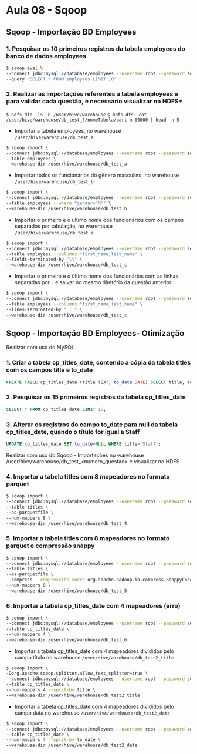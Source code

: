 # Aula 08 - Sqoop

## Sqoop - Importação BD Employees

### 1. Pesquisar os 10 primeiros registros da tabela employees do banco de dados employees

```bash
$ sqoop eval \
--connect jdbc:mysql://database/employees --username root --password secret \
--query "SELECT * FROM employees LIMIT 10"
```

### 2. Realizar as importações referentes a tabela employees e para validar cada questão, é necessário visualizar no HDFS*

`$ hdfs dfs -ls -R /user/hive/warehouse`
`$ hdfs dfs -cat /user/hive/warehouse/db_test_?/nomeTabela/part-m-00000 | head -n 5`

- Importar a tabela employees, no warehouse `/user/hive/warehouse/db_test_a`

```bash
$ sqoop import \
--connect jdbc:mysql://database/employees --username root --password secret \
--table employees \
--warehouse-dir /user/hive/warehouse/db_test_a
```

- Importar todos os funcionários do gênero masculino, no warehouse `/user/hive/warehouse/db_test_b`

```bash
$ sqoop import \
--connect jdbc:mysql://database/employees --username root --password secret \
--table employees --where "gender='M'" \
--warehouse-dir /user/hive/warehouse/db_test_b
```

- Importar o primeiro e o último nome dos funcionários com os campos separados por tabulação, no warehouse  `/user/hive/warehouse/db_test_c`

```bash
$ sqoop import \
--connect jdbc:mysql://database/employees --username root --password secret \
--table employees --columns "first_name,last_name" \
--fields-terminated-by "\t" \
--warehouse-dir /user/hive/warehouse/db_test_c
```

- Importar o primeiro e o último nome dos funcionários com as linhas separadas por ` : ` e salvar no mesmo diretório da questão anterior

```bash
$ sqoop import \
--connect jdbc:mysql://database/employees --username root --password secret \
--table employees --columns "first_name,last_name" \
--lines-terminated-by " : " \
--warehouse-dir /user/hive/warehouse/db_test_c
```

## Sqoop - Importação BD Employees- Otimização

Realizar com uso do MySQL

### 1. Criar a tabela cp_titles_date, contendo a cópia da tabela titles com os campos title e to_date

```sql
CREATE TABLE cp_titles_date (title TEXT, to_date DATE) SELECT title, to_date FROM titles;
```

### 2. Pesquisar os 15 primeiros registros da tabela cp_titles_date

```sql
SELECT * FROM cp_titles_date LIMIT 15;
```

### 3. Alterar os registros do campo to_date para null da tabela cp_titles_date, quando o título for igual a Staff

```sql
UPDATE cp_titles_date SET to_date=NULL WHERE title='Staff';
```

Realizar com uso do Sqoop - Importações no warehouse /user/hive/warehouse/db_test_<numero_questao> e visualizar no HDFS

### 4. Importar a tabela titles com 8 mapeadores no formato parquet

```bash
$ sqoop import \
--connect jdbc:mysql://database/employees --username root --password secret \
--table titles \
--as-parquetfile \
--num-mappers 8 \
--warehouse-dir /user/hive/warehouse/db_test_4
```

### 5. Importar a tabela titles com 8 mapeadores no formato parquet e compressão snappy

```bash
$ sqoop import \
--connect jdbc:mysql://database/employees --username root --password secret \
--table titles \
--as-parquetfile \
--compress --compression-codec org.apache.hadoop.io.compress.SnappyCodec \
--num-mappers 8 \
--warehouse-dir /user/hive/warehouse/db_test_5
```

### 6. Importar a tabela cp_titles_date com 4 mapeadores (erro)

```bash
$ sqoop import \
--connect jdbc:mysql://database/employees --username root --password secret \
--table cp_titles_date \
--num-mappers 4 \
--warehouse-dir /user/hive/warehouse/db_test_6
```

- Importar a tabela cp_titles_date com 4 mapeadores divididos pelo campo título no warehouse `/user/hive/warehouse/db_test2_title`

```bash
$ sqoop import \
-Dorg.apache.sqoop.splitter.allow_text_splitter=true \
--connect jdbc:mysql://database/employees --username root --password secret \
--table cp_titles_date \
--num-mappers 4 --split-by title \
--warehouse-dir /user/hive/warehouse/db_test2_title
```

- Importar a tabela cp_titles_date com 4 mapeadores divididos pelo campo data no warehouse `/user/hive/warehouse/db_test2_date`

```bash
$ sqoop import \
--connect jdbc:mysql://database/employees --username root --password secret \
--table cp_titles_date \
--num-mappers 4 --split-by to_date \
--warehouse-dir /user/hive/warehouse/db_test2_date
```
